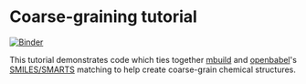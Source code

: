 # Coarse-graining tutorial
[![Binder](https://mybinder.org/badge_logo.svg)](https://mybinder.org/v2/gh/cmelab/CG-Tutorial/master)

This tutorial demonstrates code which ties together [mbuild](https://mosdef.org/mbuild/index.html) and [openbabel](http://openbabel.org/docs/current/)'s [SMILES/SMARTS](https://www.daylight.com/dayhtml/doc/theory/index.html) matching to help create coarse-grain chemical structures.
